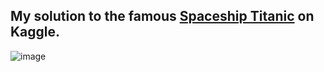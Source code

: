 ## My solution to the famous [Spaceship Titanic](https://www.kaggle.com/competitions/spaceship-titanic) on Kaggle.

![image](https://github.com/user-attachments/assets/f81ddca8-e8df-4d2c-8ded-a981ae1a70cb)


